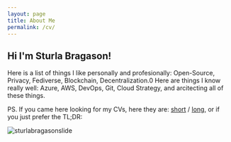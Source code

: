 ```yaml
---
layout: page
title: About Me
permalink: /cv/
---
```



## Hi I'm Sturla Bragason!

Here is a list of things I like personally and profesionally: Open-Source, Privacy, Fediverse, Blockchain, Decentralization.0
Here are things I know really well: Azure, AWS, DevOps, Git, Cloud Strategy, and arcitecting all of these things.


PS. If you came here looking for my CVs, here they are: [short](https://sturlabragason.github.io/cv/sturlabragason_onepager.pdf) / [long](https://sturlabragason.github.io/cv/sturlabragason.pdf), or if you just prefer the TL;DR:

![sturlabragasonslide](https://sturlabragason.github.io/cv/sturlabragasonslide.png)
